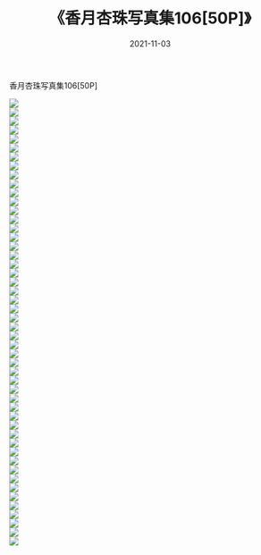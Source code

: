 ﻿---
layout: post
title:  《香月杏珠写真集106[50P]》
date:   2021-11-03
img: http://pic.660000.xyz/1:/性感/2021/香月杏珠写真集106[50P]/000.jpg
categories: [美女, 清纯, 唯美]
---

香月杏珠写真集106[50P]

  ![](http://pic.660000.xyz/1:/性感/2021/香月杏珠写真集106[50P]/001.jpg) <br> ![](http://pic.660000.xyz/1:/性感/2021/香月杏珠写真集106[50P]/002.jpg) <br> ![](http://pic.660000.xyz/1:/性感/2021/香月杏珠写真集106[50P]/003.jpg) <br> ![](http://pic.660000.xyz/1:/性感/2021/香月杏珠写真集106[50P]/004.jpg) <br> ![](http://pic.660000.xyz/1:/性感/2021/香月杏珠写真集106[50P]/005.jpg) <br> ![](http://pic.660000.xyz/1:/性感/2021/香月杏珠写真集106[50P]/006.jpg) <br> ![](http://pic.660000.xyz/1:/性感/2021/香月杏珠写真集106[50P]/007.jpg) <br> ![](http://pic.660000.xyz/1:/性感/2021/香月杏珠写真集106[50P]/008.jpg) <br> ![](http://pic.660000.xyz/1:/性感/2021/香月杏珠写真集106[50P]/009.jpg) <br> ![](http://pic.660000.xyz/1:/性感/2021/香月杏珠写真集106[50P]/010.jpg) <br> ![](http://pic.660000.xyz/1:/性感/2021/香月杏珠写真集106[50P]/011.jpg) <br> ![](http://pic.660000.xyz/1:/性感/2021/香月杏珠写真集106[50P]/012.jpg) <br> ![](http://pic.660000.xyz/1:/性感/2021/香月杏珠写真集106[50P]/013.jpg) <br> ![](http://pic.660000.xyz/1:/性感/2021/香月杏珠写真集106[50P]/014.jpg) <br> ![](http://pic.660000.xyz/1:/性感/2021/香月杏珠写真集106[50P]/015.jpg) <br> ![](http://pic.660000.xyz/1:/性感/2021/香月杏珠写真集106[50P]/016.jpg) <br> ![](http://pic.660000.xyz/1:/性感/2021/香月杏珠写真集106[50P]/017.jpg) <br> ![](http://pic.660000.xyz/1:/性感/2021/香月杏珠写真集106[50P]/018.jpg) <br> ![](http://pic.660000.xyz/1:/性感/2021/香月杏珠写真集106[50P]/019.jpg) <br> ![](http://pic.660000.xyz/1:/性感/2021/香月杏珠写真集106[50P]/020.jpg) <br> ![](http://pic.660000.xyz/1:/性感/2021/香月杏珠写真集106[50P]/021.jpg) <br> ![](http://pic.660000.xyz/1:/性感/2021/香月杏珠写真集106[50P]/022.jpg) <br> ![](http://pic.660000.xyz/1:/性感/2021/香月杏珠写真集106[50P]/023.jpg) <br> ![](http://pic.660000.xyz/1:/性感/2021/香月杏珠写真集106[50P]/024.jpg) <br> ![](http://pic.660000.xyz/1:/性感/2021/香月杏珠写真集106[50P]/025.jpg) <br> ![](http://pic.660000.xyz/1:/性感/2021/香月杏珠写真集106[50P]/026.jpg) <br> ![](http://pic.660000.xyz/1:/性感/2021/香月杏珠写真集106[50P]/027.jpg) <br> ![](http://pic.660000.xyz/1:/性感/2021/香月杏珠写真集106[50P]/028.jpg) <br> ![](http://pic.660000.xyz/1:/性感/2021/香月杏珠写真集106[50P]/029.jpg) <br> ![](http://pic.660000.xyz/1:/性感/2021/香月杏珠写真集106[50P]/030.jpg) <br> ![](http://pic.660000.xyz/1:/性感/2021/香月杏珠写真集106[50P]/031.jpg) <br> ![](http://pic.660000.xyz/1:/性感/2021/香月杏珠写真集106[50P]/032.jpg) <br> ![](http://pic.660000.xyz/1:/性感/2021/香月杏珠写真集106[50P]/033.jpg) <br> ![](http://pic.660000.xyz/1:/性感/2021/香月杏珠写真集106[50P]/034.jpg) <br> ![](http://pic.660000.xyz/1:/性感/2021/香月杏珠写真集106[50P]/035.jpg) <br> ![](http://pic.660000.xyz/1:/性感/2021/香月杏珠写真集106[50P]/036.jpg) <br> ![](http://pic.660000.xyz/1:/性感/2021/香月杏珠写真集106[50P]/037.jpg) <br> ![](http://pic.660000.xyz/1:/性感/2021/香月杏珠写真集106[50P]/038.jpg) <br> ![](http://pic.660000.xyz/1:/性感/2021/香月杏珠写真集106[50P]/039.jpg) <br> ![](http://pic.660000.xyz/1:/性感/2021/香月杏珠写真集106[50P]/040.jpg) <br> ![](http://pic.660000.xyz/1:/性感/2021/香月杏珠写真集106[50P]/041.jpg) <br> ![](http://pic.660000.xyz/1:/性感/2021/香月杏珠写真集106[50P]/042.jpg) <br> ![](http://pic.660000.xyz/1:/性感/2021/香月杏珠写真集106[50P]/043.jpg) <br> ![](http://pic.660000.xyz/1:/性感/2021/香月杏珠写真集106[50P]/044.jpg) <br> ![](http://pic.660000.xyz/1:/性感/2021/香月杏珠写真集106[50P]/045.jpg) <br> ![](http://pic.660000.xyz/1:/性感/2021/香月杏珠写真集106[50P]/046.jpg) <br> ![](http://pic.660000.xyz/1:/性感/2021/香月杏珠写真集106[50P]/047.jpg) <br> ![](http://pic.660000.xyz/1:/性感/2021/香月杏珠写真集106[50P]/048.jpg) <br> ![](http://pic.660000.xyz/1:/性感/2021/香月杏珠写真集106[50P]/049.jpg) <br> ![](http://pic.660000.xyz/1:/性感/2021/香月杏珠写真集106[50P]/050.jpg) <br>